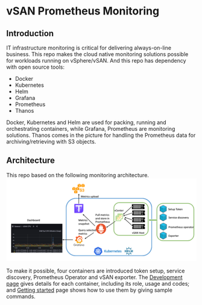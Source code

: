 # vSAN Prometheus Monitoring
## Introduction

IT infrastructure monitoring is critical for delivering always-on-line business.
This repo makes the cloud native monitoring solutions possible for workloads running on vSphere/vSAN.
And this repo has dependency with open source tools:
* Docker
* Kubernetes
* Helm
* Grafana
* Prometheus
* Thanos

Docker, Kubernetes and Helm are used for packing, running and orchestrating containers, while 
Grafana, Prometheus are monitoring solutions. Thanos comes in the picture for handling the 
Prometheus data for archiving/retrieving with S3 objects.

## Architecture
This repo based on the following monitoring architecture. 
![Architecture](./architecture.png)

To make it possible, four containers are introduced token setup, service discovery, 
Prometheus Operator and vSAN exporter. The [Development page](./development.md) gives 
details for each container, including its role, usage and codes; and [Getting started](./docs/getting-started.md) page
shows how to use them by giving sample commands.




